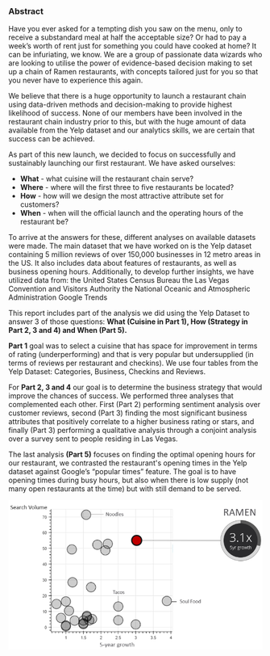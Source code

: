 ### Abstract

Have you ever asked for a tempting dish you saw on the menu, only to receive a substandard meal at half the acceptable size? Or had to pay a week’s worth of rent just for something you could have cooked at home? It can be infuriating, we know. We are a group of passionate data wizards who are looking to utilise the power of evidence-based decision making to set up a chain of Ramen restaurants, with concepts tailored just for you so that you never have to experience this again.

We believe that there is a huge opportunity to launch a restaurant chain using data-driven methods and decision-making to provide highest likelihood of success. None of our members have been involved in the restaurant chain industry prior to this, but with the huge amount of data available from the Yelp dataset and our analytics skills, we are certain that success can be achieved.

As part of this new launch, we decided to focus on successfully and sustainably launching our first restaurant. We have asked ourselves:
- **What** - what cuisine will the restaurant chain serve?
- **Where** - where will the first three to five restaurants be located?
- **How** - how will we design the most attractive attribute set for customers?
- **When** - when will the official launch and the operating hours of the restaurant be?

To arrive at the answers for these, different analyses on available datasets were made. The main dataset that we have worked on is the Yelp dataset containing 5 million reviews of over 150,000 businesses in 12 metro areas in the US. It also includes data about features of restaurants, as well as business opening hours. Additionally, to develop further insights, we have utilized data from:
the United States Census Bureau
the Las Vegas Convention and Visitors Authority
the National Oceanic and Atmospheric Administration
Google Trends

This report includes part of the analysis we did using the Yelp Dataset to answer 3 of those questions: **What (Cuisine in Part 1), How (Strategy in Part 2, 3 and 4) and When (Part 5).**

**Part 1** goal was to select a cuisine that has space for improvement in terms of rating (underperforming) and that is very popular but undersupplied (in terms of reviews per restaurant and checkins). We use four tables from the Yelp Dataset: Categories, Business, Checkins and Reviews.

For **Part 2, 3 and 4** our goal is to determine the business strategy that would improve the chances of success. We performed three analyses that complemented each other. First (Part 2) performing sentiment analysis over customer reviews, second (Part 3) finding the most significant business attributes that positively correlate to a higher business rating or stars, and finally (Part 3) performing a qualitative analysis through a conjoint analysis over a survey sent to people residing in Las Vegas.

The last analysis **(Part 5)** focuses on finding the optimal opening hours for our restaurant, we contrasted the restaurant's opening times in the Yelp dataset against Google’s “popular times” feature. The goal is to have opening times during busy hours, but also when there is low supply (not many open restaurants at the time) but with still demand to be served.

<img src="scatter3.PNG">
